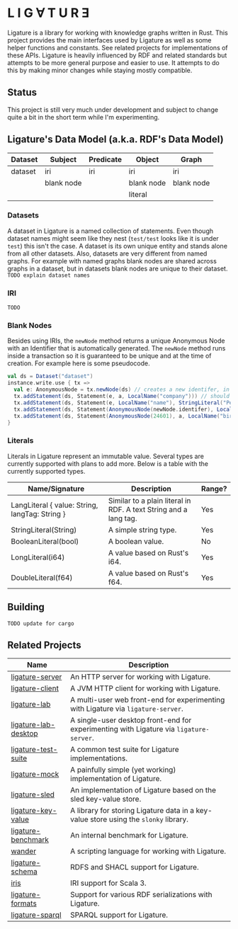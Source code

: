 # L I G ∀ T U R Ǝ
Ligature is a library for working with knowledge graphs written in Rust.
This project provides the main interfaces used by Ligature as well as some helper functions and constants.
See related projects for implementations of these APIs.
Ligature is heavily influenced by RDF and related standards but attempts to be more general purpose and easier to use.
It attempts to do this by making minor changes while staying mostly compatible.

## Status
This project is still very much under development and subject to change quite a bit in the short term while I'm experimenting.

## Ligature's Data Model (a.k.a. RDF's Data Model)
| Dataset | Subject    | Predicate  | Object     | Graph      |
| ------- | ---------- | ---------- | ---------- | ---------- |
| dataset | iri        | iri        | iri        | iri        |
|         | blank node |            | blank node | blank node |
|         |            |            | literal    |            |

### Datasets
A dataset in Ligature is a named collection of statements.
Even though dataset names might seem like they nest (`test/test` looks like it is under `test`) this isn't the case.
A dataset is its own unique entity and stands alone from all other datasets.
Also, datasets are very different from named graphs.
For example with named graphs blank nodes are shared across graphs in a dataset, but in datasets blank nodes are unique to their dataset.
`TODO explain dataset names`

### IRI

`TODO`

### Blank Nodes
Besides using IRIs, the `newNode` method returns a unique Anonymous Node with an Identifier
that is automatically generated.
The `newNode` method runs inside a transaction so it is guaranteed to be unique and at the time of creation.
For example here is some pseudocode.

```scala
val ds = Dataset("dataset")
instance.write.use { tx =>
  val e: AnonymousNode = tx.newNode(ds) // creates a new identifer, in this case let's say `42`
  tx.addStatement(ds, Statement(e, a, LocalName("company"))) // should run fine
  tx.addStatement(ds, Statement(e, LocalName("name"), StringLiteral("Pear"))) // should run fine
  tx.addStatement(ds, Statement(AnonymousNode(newNode.identifer), LocalName("name"), StringLiteral("Pear"))) // will run fine since it's just another way of writing the above line
  tx.addStatement(ds, Statement(AnonymousNode(24601), a, LocalName("bird"))) // will erorr out since that identifier hasn't been created yet
}
```

### Literals
Literals in Ligature represent an immutable value.
Several types are currently supported with plans to add more.
Below is a table with the currently supported types.

| Name/Signature                                      | Description                                                       | Range? |
| --------------------------------------------------- | ----------------------------------------------------------------- | ------ |
| LangLiteral { value: String, langTag: String }      | Similar to a plain literal in RDF.  A text String and a lang tag. | Yes    |
| StringLiteral(String)                               | A simple string type.                                             | Yes    |
| BooleanLiteral(bool)                                | A boolean value.                                                  | No     |
| LongLiteral(i64)                                    | A value based on Rust's i64.                                      | Yes    |
| DoubleLiteral(f64)                                  | A value based on Rust's f64.                                      | Yes    |

## Building

`TODO update for cargo`

## Related Projects
| Name                                                                   | Description                                                                            |
| ---------------------------------------------------------------------- | -------------------------------------------------------------------------------------- |
| [ligature-server](https://github.com/almibe/ligature-server)           | An HTTP server for working with Ligature.                                              |
| [ligature-client](https://github.com/almibe/ligature-client)           | A JVM HTTP client for working with Ligature.                                           |
| [ligature-lab](https://github.com/almibe/ligature-lab)                 | A multi-user web front-end for experimenting with Ligature via `ligature-server`.      |
| [ligature-lab-desktop](https://github.com/almibe/ligature-lab-desktop) | A single-user desktop front-end for experimenting with Ligature via `ligature-server`. |
| [ligature-test-suite](https://github.com/almibe/ligature-test-suite)   | A common test suite for Ligature implementations.                                      |
| [ligature-mock](https://github.com/almibe/ligature-mock)               | A painfully simple (yet working) implementation of Ligature.                           |
| [ligature-sled](https://github.com/almibe/ligature-sled)               | An implementation of Ligature based on the sled key-value store.                       |
| [ligature-key-value](https://github.com/almibe/ligature-key-value)     | A library for storing Ligature data in a key-value store using the `slonky` library.   |
| [ligature-benchmark](https://github.com/almibe/ligature-benchmark)     | An internal benchmark for Ligature.                                                    |
| [wander](https://github.com/almibe/wander)                             | A scripting language for working with Ligature.                                        |
| [ligature-schema](https://github.com/almibe/ligature-schema)           | RDFS and SHACL support for Ligature.                                                   |
| [iris](https://github.com/almibe/iris)                                 | IRI support for Scala 3.                                                               |
| [ligature-formats](https://github.com/almibe/ligature-formats)         | Support for various RDF serializations with Ligature.                                  |
| [ligature-sparql](https://github.com/almibe/ligature-sparql)           | SPARQL support for Ligature.                                                           |
